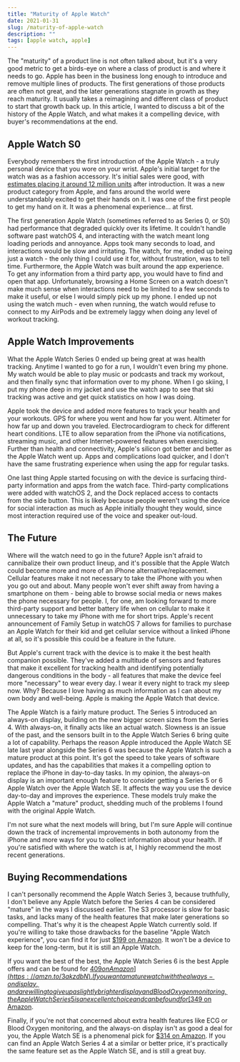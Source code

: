 ```yaml
---
title: "Maturity of Apple Watch"
date: 2021-01-31
slug: /maturity-of-apple-watch
description: ""
tags: [apple watch, apple]
---
```


The "maturity" of a product line is not often talked about, but it's a very good metric to get a birds-eye on where a class of product is and where it needs to go. Apple has been in the business long enough to introduce and remove multiple lines of products. The first generations of those products are often not great, and the later generations stagnate in growth as they reach maturity. It usually takes a reimagining and different class of product to start that growth back up. In this article, I wanted to discuss a bit of the history of the Apple Watch, and what makes it a compelling device, with buyer's recommendations at the end.

## Apple Watch S0

Everybody remembers the first introduction of the Apple Watch - a truly personal device that you wore on your wrist. Apple's initial target for the watch was as a fashion accessory. It's initial sales were good, with [estimates placing it around 12 million units](https://techcrunch.com/2016/02/05/apple-watch-took-two-thirds-of-smart-watch-market-in-2015-says-analyst/) after introduction. It was a new product category from Apple, and fans around the world were understandably excited to get their hands on it. I was one of the first people to get my hand on it. It was a phenomenal experience... at first.

The first generation Apple Watch (sometimes referred to as Series 0, or S0) had performance that degraded quickly over its lifetime. It couldn't handle software past watchOS 4, and interacting with the watch meant long loading periods and annoyance. Apps took many seconds to load, and interactions would be slow and irritating. The watch, for me, ended up being just a watch - the only thing I could use it for, without frustration, was to tell time. Furthermore, the Apple Watch was built around the app experience. To get any information from a third party app, you would have to find and open that app. Unfortunately, browsing a Home Screen on a watch doesn't make much sense when interactions need to be limited to a few seconds to make it useful, or else I would simply pick up my phone. I ended up not using the watch much - even when running, the watch would refuse to connect to my AirPods and be extremely laggy when doing any level of workout tracking.

## Apple Watch Improvements

What the Apple Watch Series 0 ended up being great at was health tracking. Anytime I wanted to go for a run, I wouldn't even bring my phone. My watch would be able to play music or podcasts and track my workout, and then finally sync that information over to my phone. When I go skiing, I put my phone deep in my jacket and use the watch app to see that ski tracking was active and get quick statistics on how I was doing.

Apple took the device and added more features to track your health and your workouts. GPS for where you went and how far you went. Altimeter for how far up and down you traveled. Electrocardiogram to check for different heart conditions. LTE to allow separation from the iPhone via notifications, streaming music, and other Internet-powered features when exercising. Further than health and connectivity, Apple's silicon got better and better as the Apple Watch went up. Apps and complications load quicker, and I don't have the same frustrating experience when using the app for regular tasks.

One last thing Apple started focusing on with the device is surfacing third-party information and apps from the watch face. Third-party complications were added  with watchOS 2, and the Dock replaced access to contacts from the side button. This is likely because people weren't using the device for social interaction as much as Apple initially thought they would, since most interaction required use of the voice and speaker out-loud.

## The Future

Where will the watch need to go in the future? Apple isn't afraid to cannibalize their own product lineup, and it's possible that the Apple Watch could become more and more of an iPhone alternative/replacement. Cellular features make it not necessary to take the iPhone with you when you go out and about. Many people won't ever shift away from having a smartphone on them - being able to browse social media or news makes the phone necessary for people. I, for one, am looking forward to more third-party support and better battery life when on cellular to make it unnecessary to take my iPhone with me for short trips. Apple's recent announcement of Family Setup in watchOS 7 allows for families to purchase an Apple Watch for their kid and get cellular service without a linked iPhone at all, so it's possible this could be a feature in the future.

But Apple's current track with the device is to make it the best health companion possible. They've added a multitude of sensors and features that make it excellent for tracking health and identifying potentially dangerous conditions in the body - all features that make the device feel more "necessary" to wear every day. I wear it every night to track my sleep now. Why? Because I love having as much information as I can about my own body and well-being. Apple is making the Apple Watch that device.

The Apple Watch is a fairly mature product. The Series 5 introduced an always-on display, building on the new bigger screen sizes from the Series 4. With always-on, it finally acts like an actual watch. Slowness is an issue of the past, and the sensors built in to the Apple Watch Series 6 bring quite a lot of capability. Perhaps the reason Apple introduced the Apple Watch SE late last year alongside the Series 6 was because the Apple Watch is such a mature product at this point. It's got the speed to take years of software updates, and has the capabilities that makes it a compelling option to replace the iPhone in day-to-day tasks. In my opinion, the always-on display is an important enough feature to consider getting a Series 5 or 6 Apple Watch over the Apple Watch SE. It affects the way you use the device day-to-day and improves the experience. These models truly make the Apple Watch a "mature" product, shedding much of the problems I found with the original Apple Watch.

I'm not sure what the next models will bring, but I'm sure Apple will continue down the track of incremental improvements in both autonomy from the iPhone and more ways for you to collect information about your health. If you're satisfied with where the watch is at, I highly recommend the most recent generations. 

## Buying Recommendations

I can't personally recommend the Apple Watch Series 3, because truthfully, I don't believe any Apple Watch before the Series 4 can be considered "mature" in the ways I discussed earlier. The S3 processor is slow for basic tasks, and lacks many of the health features that make later generations so compelling. That's why it is the cheapest Apple Watch currently sold. If you're willing to take those drawbacks for the baseline "Apple Watch experience", you can find it for just [$199 on Amazon](https://amzn.to/3tcZ4uY). It won't be a device to keep for the long-term, but it is still an Apple Watch.

If you want the best of the best, the Apple Watch Series 6 is the best Apple offers and can be found for [$409 on Amazon](https://amzn.to/3akzdbN). If you want a mature watch with the always-on display, and are willing to give up a slightly brighter display and Blood Oxygen monitoring, the Apple Watch Series 5 is an excellent choice and can be found for [$349 on Amazon](https://amzn.to/3tdtkpE).

Finally, if you're not that concerned about extra health features like ECG or Blood Oxygen monitoring, and the always-on display isn't as good a deal for you, the Apple Watch SE is a phenomenal pick for [$314 on Amazon](https://amzn.to/3cno1ho). If you can find an Apple Watch Series 4 at a similar or better price, it's practically the same feature set as the Apple Watch SE, and is still a great buy.

